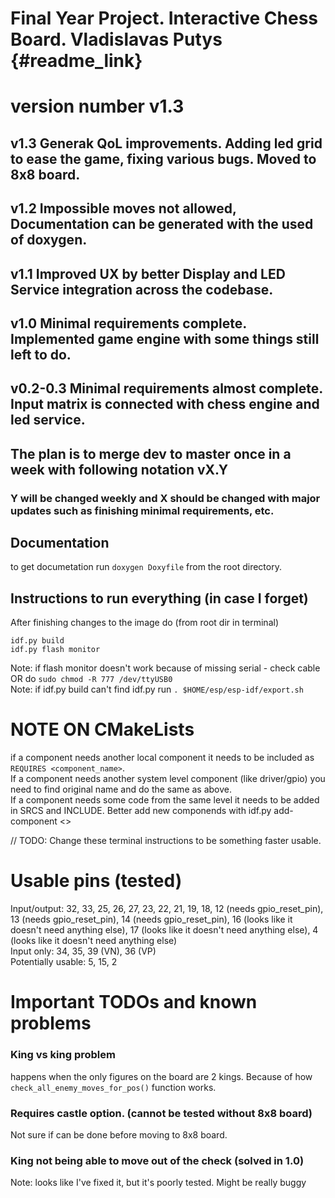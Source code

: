# Final Year Project. Interactive Chess Board. Vladislavas Putys {#readme_link}

# version number v1.3

## v1.3 Generak QoL improvements. Adding led grid to ease the game, fixing various bugs. Moved to 8x8 board.
## v1.2 Impossible moves not allowed, Documentation can be generated with the used of doxygen.
## v1.1 Improved UX by better Display and LED Service integration across the codebase.
## v1.0 Minimal requirements complete. Implemented game engine with some things still left to do.
## v0.2-0.3 Minimal requirements almost complete. Input matrix is connected with chess engine and led service.

## The plan is to merge dev to master once in a week with following notation vX.Y
### Y will be changed weekly and X should be changed with major updates such as finishing minimal requirements, etc.

## Documentation

to get documetation run `doxygen Doxyfile` from the root directory.

## Instructions to run everything (in case I forget)
After finishing changes to the image do (from root dir in terminal)
``` 
idf.py build 
idf.py flash monitor
```
Note: if flash monitor doesn't work because of missing serial - check cable OR do `sudo chmod -R 777 /dev/ttyUSB0` \
Note: if idf.py build can't find idf.py run `. $HOME/esp/esp-idf/export.sh`

# NOTE ON CMakeLists
if a component needs another local component it needs to be included as `REQUIRES <component_name>`.\
If a component needs another system level component (like driver/gpio) you need to find original name and do the same as above. \
If a component needs some code from the same level it needs to be added in SRCS and INCLUDE.
Better add new componends with idf.py add-component <>

// TODO: Change these terminal instructions to be something faster usable.

# Usable pins (tested)
Input/output: 32, 33, 25, 26, 27, 23, 22, 21, 19, 18, 12 (needs gpio_reset_pin), 13 (needs gpio_reset_pin), 14 (needs gpio_reset_pin), 16 (looks like it doesn't need anything else), 17 (looks like it doesn't need anything else), 4 (looks like it doesn't need anything else) \
Input only: 34, 35, 39 (VN), 36 (VP) \
Potentially usable: 5, 15, 2

# Important TODOs and known problems
### King vs king problem
happens when the only figures on the board are 2 kings. Because of how `check_all_enemy_moves_for_pos()` function works.
### Requires castle option. (cannot be tested without 8x8 board)
Not sure if can be done before moving to 8x8 board.
### King not being able to move out of the check (solved in 1.0)
Note: looks like I've fixed it, but it's poorly tested. Might be really buggy